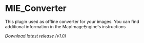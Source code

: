 # MIE_Converter

This plugin used as offline converter for your images. You can find additional information in the MapImageEngine's instructions

_[Download latest release (v1.0)](https://raw.githubusercontent.com/FaigerSYS/MapImageEngine/master/MIE_Converter/releases/MIE_Converter_v1.0.phar)_
